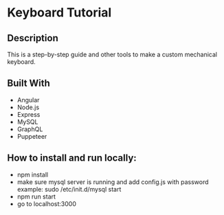 # Keyboard Tutorial

## Description

This is a step-by-step guide and other tools to make a custom mechanical keyboard.

## Built With

* Angular
* Node.js
* Express
* MySQL
* GraphQL
* Puppeteer

## How to install and run locally:

* npm install
* make sure mysql server is running and add config.js with password
  example: sudo /etc/init.d/mysql start
* npm run start
* go to localhost:3000
